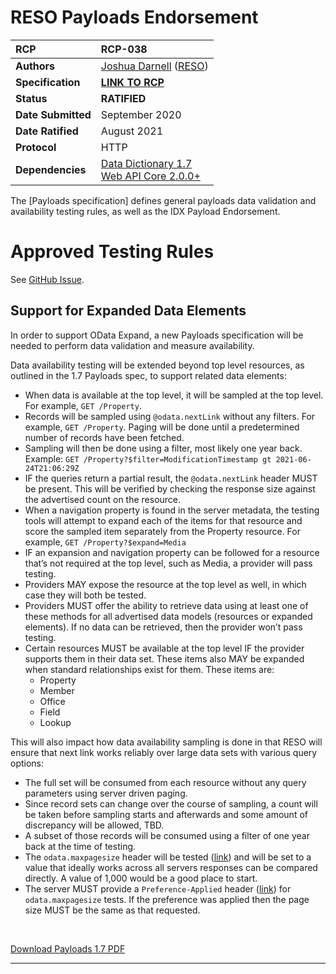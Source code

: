 # RESO Payloads Endorsement

| **RCP** | RCP-038 |
| :-- | :-- |
| **Authors** | [Joshua Darnell](https://github.com/darnjo) ([RESO](mailto:josh@reso.org)) |
| **Specification** | [**LINK TO RCP**](./payloads.md) |
| **Status** | **RATIFIED** |
| **Date Submitted** | September 2020 |
| **Date Ratified** | August 2021 |
| **Protocol** | HTTP |
| **Dependencies** | [Data Dictionary 1.7](data-dictionary.md)<br />[Web API Core 2.0.0+](./web-api-core.md) |

The [Payloads specification] defines general payloads data validation and availability testing rules, as well as the IDX Payload Endorsement.

# Approved Testing Rules
See [GitHub Issue](https://github.com/RESOStandards/transport/issues/23).

## Support for Expanded Data Elements

In order to support OData Expand, a new Payloads specification will be needed to perform data validation and measure availability.

Data availability testing will be extended beyond top level resources, as outlined in the 1.7 Payloads spec, to support related data elements:

* When data is available at the top level, it will be sampled at the top level. For example, `GET /Property`.
* Records will be sampled using `@odata.nextLink` without any filters. For example, `GET /Property`. Paging will be done until a predetermined number of records have been fetched. 
* Sampling will then be done using a filter, most likely one year back. Example: `GET /Property?$filter=ModificationTimestamp gt 2021-06-24T21:06:29Z`
* IF the queries return a partial result, the `@odata.nextLink` header MUST be present. This will be verified by checking the response size against the advertised count on the resource. 
* When a navigation property is found in the server metadata, the testing tools will attempt to expand each of the items for that resource and score the sampled item separately from the Property resource. For example, `GET /Property?$expand=Media`
* IF an expansion and navigation property can be followed for a resource that’s not required at the top level, such as Media, a provider will pass testing.
* Providers MAY expose the resource at the top level as well, in which case they will both be tested.
* Providers MUST offer the ability to retrieve data using at least one of these methods for all advertised data models (resources or expanded elements). If no data can be retrieved, then the provider won’t pass testing.
* Certain resources MUST be available at the top level IF the provider supports them in their data set. These items also MAY be expanded when standard relationships exist for them. These items are: 
  * Property
  * Member
  * Office
  * Field
  * Lookup

This will also impact how data availability sampling is done in that RESO will ensure that next link works reliably over large data sets with various query options:
* The full set will be consumed from each resource without any query parameters using server driven paging.
* Since record sets can change over the course of sampling, a count will be taken before sampling starts and afterwards and some amount of discrepancy will be allowed, TBD.
* A subset of those records will be consumed using a filter of one year back at the time of testing.
* The `odata.maxpagesize` header will be tested ([link](https://docs.oasis-open.org/odata/odata/v4.0/os/part1-protocol/odata-v4.0-os-part1-protocol.html#_Toc372793629)) and will be set to a value that ideally works across all servers responses can be compared directly. A value of 1,000 would be a good place to start. 
* The server MUST provide a `Preference-Applied` header ([link](https://docs.oasis-open.org/odata/odata/v4.0/os/part1-protocol/odata-v4.0-os-part1-protocol.html#_Toc372793629)) for `odata.maxpagesize` tests. If the preference was applied then the page size MUST be the same as that requested. 

<br />

[Download Payloads 1.7 PDF](https://github.com/RESOStandards/reso-transport-specifications/files/8412711/RESO.Payloads.Testing.Specification.-.GitHub.pdf)


---

<br />

